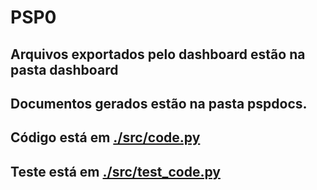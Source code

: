 # PSP0

## Arquivos exportados pelo dashboard estão na pasta dashboard
## Documentos gerados estão na pasta pspdocs.
## Código está em [./src/code.py](https://github.com/degroote22/INF221PSP0/blob/master/src/code.py)
## Teste está em [./src/test_code.py](https://github.com/degroote22/INF221PSP0/blob/master/src/test_code.py)
